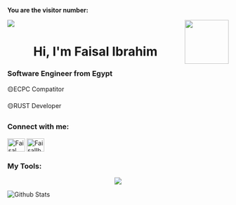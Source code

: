 **You are the visitor number:**

<p>
  <a href="https://count.getloli.com/"><img src="https://count.getloli.com/get/@DarkCode662432"></a>
  <img src="https://media.giphy.com/media/M9gbBd9nbDrOTu1Mqx/giphy.gif" align="right" width="100"/>
</p>

<h1 align="center">Hi, I'm Faisal Ibrahim</h1>
<h3 align="left">Software Engineer from Egypt</h3>

<p>🟡ECPC Compatitor</p>
<p>🟡RUST Developer</p>

<h3 align="left">Connect with me:</h3>
<p align="left">
<a href="https://twitter.com/DarkCode662432" target="_blank"><img align="center" src="https://raw.githubusercontent.com/rahuldkjain/github-profile-readme-generator/master/src/images/icons/Social/twitter.svg" alt="Faisal" height="30" width="40" /></a>
<a href="https://www.linkedin.com/in/faisal-ibrahim-tawfeek" target="_blank"><img align="center" src="https://raw.githubusercontent.com/rahuldkjain/github-profile-readme-generator/master/src/images/icons/Social/linked-in-alt.svg" alt="FaisalIbrahim" height="30" width="40" /></a>
</p>

<h3>My Tools:</h3>
<p align="center">
  <a href="https://www.linkedin.com/in/faisal-ibrahim-tawfeek/" target="_blank">
    <img src="https://skillicons.dev/icons?i=rust,yew,wasm,linux,kali,debian,ubuntu,windows,bash,git,github,npm,yarn,html,svg,css,js,ts,regex,react,vite,postman,tailwind,bootstrap,vercel,py,qt,flask,c,cpp,cs,java,vscode,atom,pycharm,codepen,figma,unrealengine,unity,linkedin,materialui,firebase,powershell,discord,docker,md,blender,gmail" />
  </a>
</p>
  
  ![Github Stats](https://github-readme-stats.vercel.app/api?username=DarkCode662432&bg_color=30,e96443,904e95&title_color=fff&text_color=fff)
